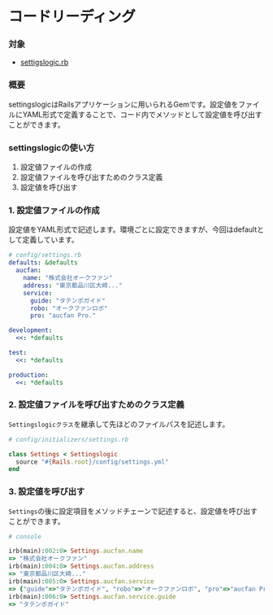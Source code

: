 # コードリーディング

### 対象
- [settigslogic.rb](https://github.com/settingslogic/settingslogic/blob/master/lib/settingslogic.rb)

### 概要
 settingslogicはRailsアプリケーションに用いられるGemです。設定値をファイルにYAML形式で定義することで、コード内でメソッドとして設定値を呼び出すことができます。

### settingslogicの使い方
1. 設定値ファイルの作成
2. 設定値ファイルを呼び出すためのクラス定義
3. 設定値を呼び出す


### 1. 設定値ファイルの作成
設定値をYAML形式で記述します。環境ごとに設定できますが、今回はdefaultとして定義しています。
```yml
# config/settings.rb
defaults: &defaults
  aucfan:
    name: "株式会社オークファン"
    address: "東京都品川区大崎..."
    service:
      guide: "タテンポガイド"
      robo: "オークファンロボ"
      pro: "aucfan Pro."

development:
  <<: *defaults

test:
  <<: *defaults

production:
  <<: *defaults

```

### 2. 設定値ファイルを呼び出すためのクラス定義
`Settingslogicクラス`を継承して先ほどのファイルパスを記述します。
```ruby
# config/initializers/settings.rb

class Settings < Settingslogic
  source "#{Rails.root}/config/settings.yml"
end
```

### 3. 設定値を呼び出す
`Settings`の後に設定項目をメソッドチェーンで記述すると、設定値を呼び出すことができます。

```ruby
# console

irb(main):002:0> Settings.aucfan.name
=> "株式会社オークファン"
irb(main):004:0> Settings.aucfan.address
=> "東京都品川区大崎..."
irb(main):005:0> Settings.aucfan.service
=> {"guide"=>"タテンポガイド", "robo"=>"オークファンロボ", "pro"=>"aucfan Pro."}
irb(main):006:0> Settings.aucfan.service.guide
=> "タテンポガイド"
```
